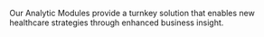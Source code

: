 Our Analytic Modules provide a turnkey solution that enables new healthcare strategies through enhanced business insight.